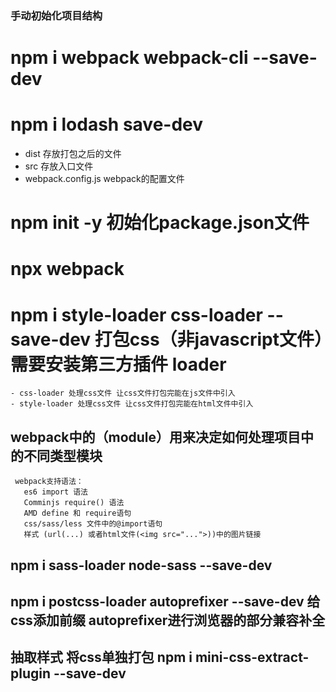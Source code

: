 ###  手动初始化项目结构
  # npm i webpack webpack-cli --save-dev
  # npm i lodash save-dev
  - dist 存放打包之后的文件
  - src 存放入口文件
  - webpack.config.js  webpack的配置文件
  # npm init -y  初始化package.json文件
  # npx webpack  
  # npm i  style-loader css-loader --save-dev  打包css（非javascript文件）需要安装第三方插件 loader
    - css-loader 处理css文件 让css文件打包完能在js文件中引入
    - style-loader 处理css文件 让css文件打包完能在html文件中引入
  ## webpack中的（module）用来决定如何处理项目中的不同类型模块
     webpack支持语法：
       es6 import 语法
       Comminjs require() 语法
       AMD define 和 require语句
       css/sass/less 文件中的@import语句
       样式 (url(...) 或者html文件(<img src="...">))中的图片链接

  ## npm i sass-loader node-sass --save-dev 
  ## npm i postcss-loader autoprefixer --save-dev 给css添加前缀 autoprefixer进行浏览器的部分兼容补全

  ## 抽取样式 将css单独打包 npm i mini-css-extract-plugin --save-dev
  